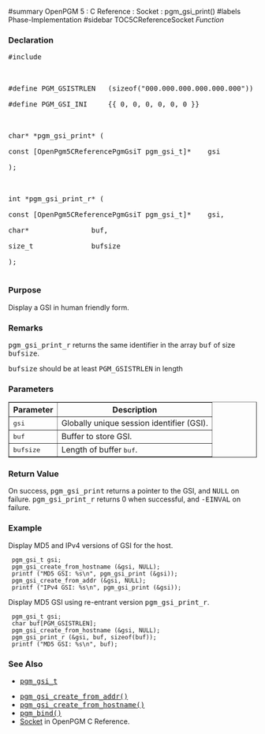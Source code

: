 ﻿#summary OpenPGM 5 : C Reference : Socket : pgm\_gsi\_print()
#labels Phase-Implementation
#sidebar TOC5CReferenceSocket
_Function_
### Declaration ###
<pre>
#include <pgm/pgm.h><br>
<br>
#define PGM_GSISTRLEN   (sizeof("000.000.000.000.000.000"))<br>
#define PGM_GSI_INI     {{ 0, 0, 0, 0, 0, 0 }}<br>
<br>
char* *pgm_gsi_print* (<br>
const [OpenPgm5CReferencePgmGsiT pgm_gsi_t]*    gsi<br>
);<br>
<br>
int *pgm_gsi_print_r* (<br>
const [OpenPgm5CReferencePgmGsiT pgm_gsi_t]*    gsi,<br>
char*               buf,<br>
size_t              bufsize<br>
);<br>
</pre>

### Purpose ###
Display a GSI in human friendly form.

### Remarks ###
<tt>pgm_gsi_print_r</tt> returns the same identifier in the array <tt>buf</tt> of size <tt>bufsize</tt>.

<tt>bufsize</tt> should be at least <tt>PGM_GSISTRLEN</tt> in length

### Parameters ###

<table cellpadding='5' border='1' cellspacing='0'>
<tr>
<th>Parameter</th>
<th>Description</th>
</tr>
<tr>
<td><tt>gsi</tt></td>
<td>Globally unique session identifier (GSI).</td>
</tr><tr>
<td><tt>buf</tt></td>
<td>Buffer to store GSI.</td>
</tr><tr>
<td><tt>bufsize</tt></td>
<td>Length of buffer <tt>buf</tt>.</td>
</tr>
</table>

### Return Value ###
On success, <tt>pgm_gsi_print</tt> returns a pointer to the GSI, and <tt>NULL</tt> on failure.  <tt>pgm_gsi_print_r</tt> returns 0 when successful, and <tt>-EINVAL</tt> on failure.

### Example ###
Display MD5 and IPv4 versions of GSI for the host.

```
 pgm_gsi_t gsi;
 pgm_gsi_create_from_hostname (&gsi, NULL);
 printf ("MD5 GSI: %s\n", pgm_gsi_print (&gsi));
 pgm_gsi_create_from_addr (&gsi, NULL);
 printf ("IPv4 GSI: %s\n", pgm_gsi_print (&gsi));
```

Display MD5 GSI using re-entrant version <tt>pgm_gsi_print_r</tt>.

```
 pgm_gsi_t gsi;
 char buf[PGM_GSISTRLEN];
 pgm_gsi_create_from_hostname (&gsi, NULL);
 pgm_gsi_print_r (&gsi, buf, sizeof(buf));
 printf ("MD5 GSI: %s\n", buf);
```

### See Also ###
  * <tt><a href='OpenPgm5CReferencePgmGsiT.md'>pgm_gsi_t</a></tt><br>
<ul><li><tt><a href='OpenPgm5CReferencePgmGsiCreateFromAddr.md'>pgm_gsi_create_from_addr()</a></tt><br>
</li><li><tt><a href='OpenPgm5CReferencePgmGsiCreateFromHostname.md'>pgm_gsi_create_from_hostname()</a></tt><br>
</li><li><tt><a href='OpenPgm5CReferencePgmBind.md'>pgm_bind()</a></tt><br>
</li><li><a href='OpenPgm5CReferenceSocket.md'>Socket</a> in OpenPGM C Reference.